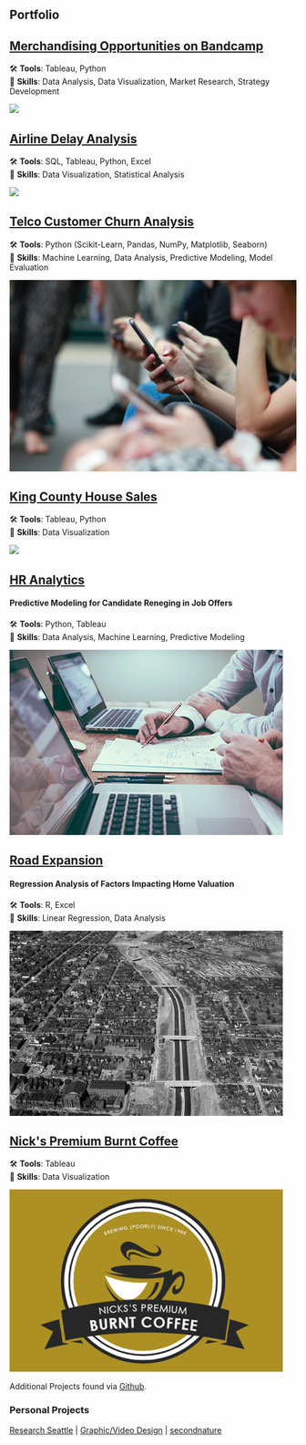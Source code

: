 ## Portfolio


<!-- ### Category Name 1  -->

## [Merchandising Opportunities on Bandcamp](https://nbcarroll.github.io/RevenueComparison/index.html)
 🛠️ <b>Tools</b>: Tableau, Python <br>
🧠 <b>Skills</b>: Data Analysis, Data Visualization, Market Research, Strategy Development

<img src="mick-haupt-_kXXlLPnKEc-unsplash.jpg" style="width: auto; height: auto">

## [Airline Delay Analysis](https://nbcarroll.github.io/airline_delay_analysis/index.html)
🛠️ <b>Tools</b>: SQL, Tableau, Python, Excel <br>
🧠 <b>Skills</b>: Data Visualization, Statistical Analysis

<img src="images/bao-menglong--FhoJYnw-cg-unsplash.jpg" style="width: auto; height: auto">

## [Telco Customer Churn Analysis](https://nbcarroll.github.io/churn_analysis/churn_analysis.html)
🛠️ <b>Tools</b>: Python (Scikit-Learn, Pandas, NumPy, Matplotlib, Seaborn) <br>
🧠 <b>Skills</b>: Machine Learning, Data Analysis, Predictive Modeling, Model Evaluation

<img src="churn_analysis/robin-worrall-FPt10LXK0cg-unsplash.jpg" style="width: auto; height: auto" alt="Burnt Coffee">

## [King County House Sales](https://public.tableau.com/app/profile/nbcarr0ll/viz/KingCountyDashboard_16956716446600/DashboardKingCountyHouseSales)
🛠️ <b>Tools</b>: Tableau, Python <br>
🧠 <b>Skills</b>: Data Visualization

<img src="luca-micheli-RpvC77-exG0-unsplash.jpg" style="width: auto; height: auto">

## [HR Analytics](https://nbcarroll.github.io/Scalene_Works/index.html)
#### Predictive Modeling for Candidate Reneging in Job Offers
🛠️ <b>Tools</b>: Python, Tableau <br>
🧠 <b>Skills</b>: Data Analysis, Machine Learning, Predictive Modeling

<img src="https://github.com/nbcarroll/nbcarroll.github.io/blob/master/Scalene_Works/scott-graham-5fNmWej4tAA-unsplash.jpg?raw=true"  style="width: auto; height: auto"  alt="HR Image">

## [Road Expansion](https://nbcarroll.github.io/SpringbankDrive/index.html)
#### Regression Analysis of Factors Impacting Home Valuation 
🛠️ <b>Tools</b>: R, Excel <br>
🧠 <b>Skills</b>: Linear Regression, Data Analysis

<img src="https://raw.githubusercontent.com/nbcarroll/nbcarroll.github.io/master/SpringbankDrive/Construction_of_Interstate_95%2C_downtown_Richmond_(2899336022).jpg"  style="width: auto; height: auto" alt="Construction of Interstate 95, downtown Richmond">

## [Nick's Premium Burnt Coffee](https://public.tableau.com/views/NicksBurntCoffeeDashboard/MainDashboard?:language=en-US&publish=yes&:display_count=n&:origin=viz_share_link)
🛠️ <b>Tools</b>: Tableau <br>
🧠 <b>Skills</b>: Data Visualization

<img src="https://raw.githubusercontent.com/nbcarroll/nbcarroll.github.io/master/burnt_coffee_dashboard_preview.jpg"  style="width: auto; height: auto" alt="Burnt Coffee">

<br>


Additional Projects found via [Github](https://github.com/nbcarroll/Projects).

### Personal Projects
[Research Seattle](https://researchseattle.com/) | [Graphic/Video Design](https://nbcdesign.tumblr.com/) | [secondnature](https://secondnatureseattle.com)

<!-- <p style="font-size:11px">Page template forked from <a href="https://github.com/evanca/quick-portfolio">evanca</a></p>
<!-- Remove above link if you don't want to attibute -->

<!-- If I want to later have different project sections just use varying # for Markdown -->
